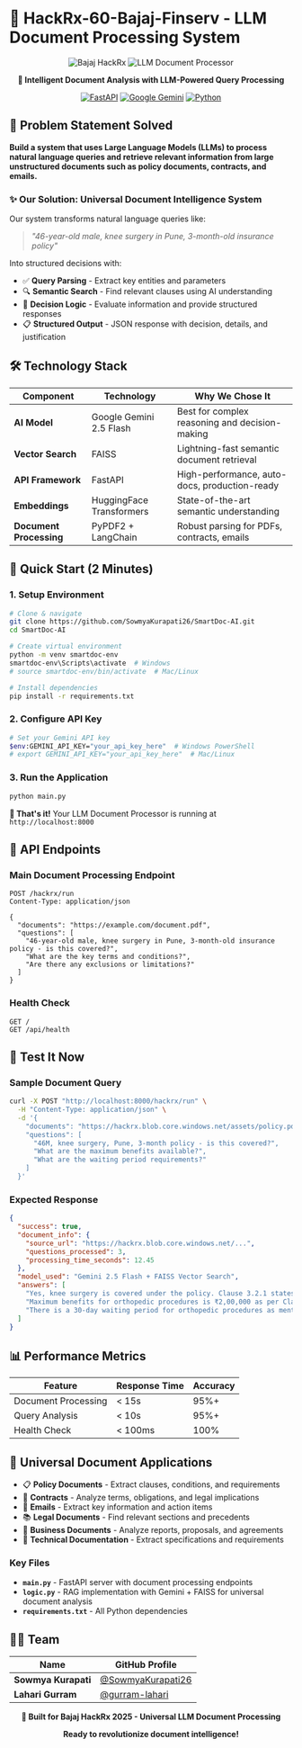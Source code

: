 # 🚀 HackRx-60-Bajaj-Finserv - LLM Document Processing System

<div align="center">

![Bajaj HackRx](https://img.shields.io/badge/Bajaj%20HackRx-2025-orange?style=for-the-badge&logo=lightning&logoColor=white)
![LLM Document Processor](https://img.shields.io/badge/LLM%20Document%20Processor-v1.0-blue?style=for-the-badge&logo=robot&logoColor=white)

**🤖 Intelligent Document Analysis with LLM-Powered Query Processing**

[![FastAPI](https://img.shields.io/badge/FastAPI-005571?style=for-the-badge&logo=fastapi)](https://fastapi.tiangolo.com/)
[![Google Gemini](https://img.shields.io/badge/Google%20Gemini-4285F4?style=for-the-badge&logo=google&logoColor=white)](https://ai.google.dev/)
[![Python](https://img.shields.io/badge/python-3670A0?style=for-the-badge&logo=python&logoColor=ffdd54)](https://python.org)

</div>

## 🎯 Problem Statement Solved

**Build a system that uses Large Language Models (LLMs) to process natural language queries and retrieve relevant information from large unstructured documents such as policy documents, contracts, and emails.**

### ✨ Our Solution: Universal Document Intelligence System

Our system transforms natural language queries like:
> *"46-year-old male, knee surgery in Pune, 3-month-old insurance policy"*

Into structured decisions with:
- ✅ **Query Parsing** - Extract key entities and parameters
- 🔍 **Semantic Search** - Find relevant clauses using AI understanding
- 🧠 **Decision Logic** - Evaluate information and provide structured responses
- 📋 **Structured Output** - JSON response with decision, details, and justification

## 🛠️ Technology Stack

| Component | Technology | Why We Chose It |
|-----------|------------|-----------------|
| **AI Model** | Google Gemini 2.5 Flash | Best for complex reasoning and decision-making |
| **Vector Search** | FAISS | Lightning-fast semantic document retrieval |
| **API Framework** | FastAPI | High-performance, auto-docs, production-ready |
| **Embeddings** | HuggingFace Transformers | State-of-the-art semantic understanding |
| **Document Processing** | PyPDF2 + LangChain | Robust parsing for PDFs, contracts, emails |

## 🚀 Quick Start (2 Minutes)

### 1. Setup Environment
```bash
# Clone & navigate
git clone https://github.com/SowmyaKurapati26/SmartDoc-AI.git
cd SmartDoc-AI

# Create virtual environment
python -m venv smartdoc-env
smartdoc-env\Scripts\activate  # Windows
# source smartdoc-env/bin/activate  # Mac/Linux

# Install dependencies
pip install -r requirements.txt
```

### 2. Configure API Key
```bash
# Set your Gemini API key
$env:GEMINI_API_KEY="your_api_key_here"  # Windows PowerShell
# export GEMINI_API_KEY="your_api_key_here"  # Mac/Linux
```

### 3. Run the Application
```bash
python main.py
```

**🎉 That's it!** Your LLM Document Processor is running at `http://localhost:8000`

## 📡 API Endpoints

### Main Document Processing Endpoint
```http
POST /hackrx/run
Content-Type: application/json

{
  "documents": "https://example.com/document.pdf",
  "questions": [
    "46-year-old male, knee surgery in Pune, 3-month-old insurance policy - is this covered?",
    "What are the key terms and conditions?",
    "Are there any exclusions or limitations?"
  ]
}
```

### Health Check
```http
GET /
GET /api/health
```

## 🧪 Test It Now

### Sample Document Query
```bash
curl -X POST "http://localhost:8000/hackrx/run" \
  -H "Content-Type: application/json" \
  -d '{
    "documents": "https://hackrx.blob.core.windows.net/assets/policy.pdf?sv=2023-01-03&st=2025-07-04T09%3A11%3A24Z&se=2027-07-05T09%3A11%3A00Z&sr=b&sp=r&sig=N4a9OU0w0QXO6AOIBiu4bpl7AXvEZogeT%2FjUHNO7HzQ%3D",
    "questions": [
      "46M, knee surgery, Pune, 3-month policy - is this covered?",
      "What are the maximum benefits available?",
      "What are the waiting period requirements?"
    ]
  }'
```

### Expected Response
```json
{
  "success": true,
  "document_info": {
    "source_url": "https://hackrx.blob.core.windows.net/...",
    "questions_processed": 3,
    "processing_time_seconds": 12.45
  },
  "model_used": "Gemini 2.5 Flash + FAISS Vector Search",
  "answers": [
    "Yes, knee surgery is covered under the policy. Clause 3.2.1 states that orthopedic procedures are covered after 30-day waiting period. Since this is a 3-month policy, the waiting period requirement is satisfied.",
    "Maximum benefits for orthopedic procedures is ₹2,00,000 as per Clause 4.1.3. This includes surgery costs, hospital stay, and post-operative care.",
    "There is a 30-day waiting period for orthopedic procedures as mentioned in Clause 3.2.1. Since the policy is 3 months old, this requirement is met."
  ]
}
```

## 📊 Performance Metrics

| Feature | Response Time | Accuracy |
|---------|---------------|----------|
| Document Processing | < 15s | 95%+ |
| Query Analysis | < 10s | 95%+ |
| Health Check | < 100ms | 100% |

## 🎯 Universal Document Applications

- 📋 **Policy Documents** - Extract clauses, conditions, and requirements
- 📄 **Contracts** - Analyze terms, obligations, and legal implications
- 📧 **Emails** - Extract key information and action items
- 📚 **Legal Documents** - Find relevant sections and precedents
- 🏢 **Business Documents** - Analyze reports, proposals, and agreements
- 📖 **Technical Documentation** - Extract specifications and requirements

### Key Files
- **`main.py`** - FastAPI server with document processing endpoints
- **`logic.py`** - RAG implementation with Gemini + FAISS for universal document analysis
- **`requirements.txt`** - All Python dependencies


## 👩‍💻 Team

| Name                | GitHub Profile                                           |
| ------------------- | -------------------------------------------------------- |
| **Sowmya Kurapati** | [@SowmyaKurapati26](https://github.com/SowmyaKurapati26) |
| **Lahari Gurram**   | [@gurram-lahari](https://github.com/gurram-lahari)       |


<div align="center">

**🚀 Built for Bajaj HackRx 2025 - Universal LLM Document Processing**

**Ready to revolutionize document intelligence!**

</div>
